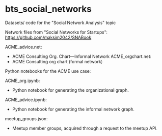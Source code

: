 # bts_social_networks
Datasets/ code for the "Social Network Analysis" topic

Network files from "Social Networks for Startups":
https://github.com/maksim2042/SNABook

ACME_advice.net:
- ACME Consulting Org. Chart—Informal Network
ACME_orgchart.net:
- ACME Consulting org chart (formal network)

Python notebooks for the ACME use case:

ACME_org.ipynb:
- Python notebook for generating the organizational graph.

ACME_advice.ipynb:
- Python notebook for generating the informal network graph.

meetup_groups.json:
- Meetup member groups, acquired through a request to the meetup API.
